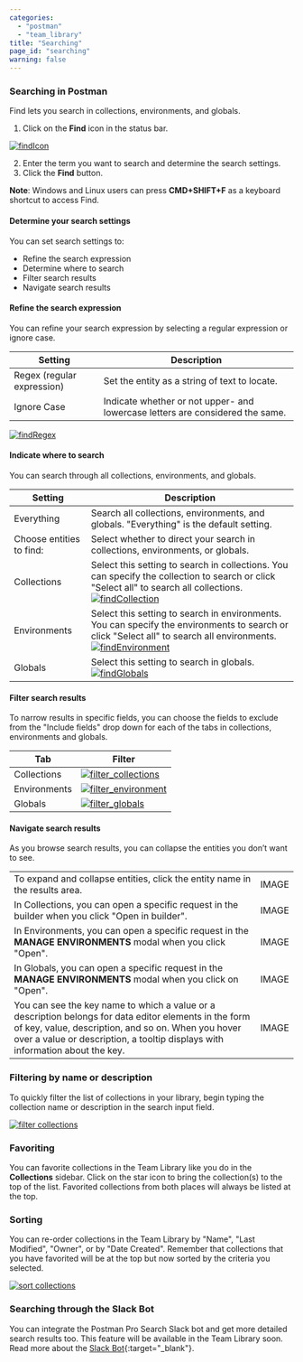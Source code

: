 ```yaml
---
categories:
  - "postman"
  - "team_library"
title: "Searching"
page_id: "searching"
warning: false
---
```


### Searching in Postman
Find lets you search in collections, environments, and globals. 

1. Click on the **Find** icon in the status bar. 

[![findIcon](https://s3.amazonaws.com/postman-static-getpostman-com/postman-docs/Find_icon2.png)](https://s3.amazonaws.com/postman-static-getpostman-com/postman-docs/Find_icon2.png)

2. Enter the term you want to search and determine the search settings.
3. Click the **Find** button.

**Note**: Windows and Linux users can press **CMD+SHIFT+F** as a keyboard shortcut to access Find.

#### Determine your search settings
You can set search settings to:
* Refine the search expression
* Determine where to search
* Filter search results
* Navigate search results

#### Refine the search expression
You can refine your search expression by selecting a regular expression or ignore case. 

| **Setting**  | **Description** |
| --- | --- |
| Regex (regular expression) | Set the entity as a string of text to locate.  |
| Ignore Case| Indicate whether or not upper- and lowercase letters are considered the same. |

[![findRegex](https://s3.amazonaws.com/postman-static-getpostman-com/postman-docs/Find_regex1.png)](https://s3.amazonaws.com/postman-static-getpostman-com/postman-docs/Find_regex1.png)

#### Indicate where to search
You can search through all collections, environments, and globals.

| **Setting**  | **Description** |
| --- | --- |
| Everything| Search all collections, environments, and globals. "Everything" is the default setting.  |
| Choose entities to find:| Select whether to direct your search in collections, environments, or globals. |
| Collections | Select this setting to search in collections. You can specify the collection to search or click "Select all" to search all collections.<br> [![findCollection](https://s3.amazonaws.com/postman-static-getpostman-com/postman-docs/Find_searchCollections.jpg)](https://s3.amazonaws.com/postman-static-getpostman-com/postman-docs/Find_searchCollections.jpg) |
| Environments| Select this setting to search in environments. You can specify the environments to search or click "Select all" to search all environments.<br>   [![findEnvironment](https://s3.amazonaws.com/postman-static-getpostman-com/postman-docs/Find_environments.jpeg)](https://s3.amazonaws.com/postman-static-getpostman-com/postman-docs/Find_environments.jpeg)|
| Globals| Select this setting to search in globals. <br> [![findGlobals](https://s3.amazonaws.com/postman-static-getpostman-com/postman-docs/Find_globals.jpeg)](https://s3.amazonaws.com/postman-static-getpostman-com/postman-docs/Find_globals.jpeg) |


#### Filter search results
To narrow results in specific fields, you can choose the fields to exclude from the "Include fields" drop down for each of the tabs in collections, environments and globals.

| **Tab**  | **Filter** |
| --- | --- |
| Collections| [![filter_collections](https://s3.amazonaws.com/postman-static-getpostman-com/postman-docs/Filter_collections.png)](https://s3.amazonaws.com/postman-static-getpostman-com/postman-docs/Filter_collections.png) |
| Environments| [![filter_environment]()]() |
| Globals |  [![filter_globals]()]()   |

#### Navigate search results
As you browse search results, you can collapse the entities you don’t want to see.

|  |  |
| --- | --- |
| To expand and collapse entities, click the entity name in the results area.| IMAGE |
| In Collections, you can open a specific request in the builder when you click "Open in builder". | IMAGE |
| In Environments, you can open a specific request in the **MANAGE ENVIRONMENTS** modal when you click "Open". |  IMAGE  |
| In Globals, you can open a specific request in the **MANAGE ENVIRONMENTS** modal when you click on "Open". |  IMAGE  |
| You can see the key name to which a value or a description belongs for data editor elements in the form of key, value, description, and so on. When you hover over a value or description, a tooltip displays with information about the key.  |  IMAGE  |

### Filtering by name or description

To quickly filter the list of collections in your library, begin typing the collection name or description in the search input field.

[![filter collections](https://s3.amazonaws.com/postman-static-getpostman-com/postman-docs/teamLibraryFilter.png)](https://s3.amazonaws.com/postman-static-getpostman-com/postman-docs/teamLibraryFilter.png)

### Favoriting

You can favorite collections in the Team Library like you do in the **Collections** sidebar. Click on the star icon to bring the collection(s) to the top of the list. Favorited collections from both places will always be listed at the top.

### Sorting

You can re-order collections in the Team Library by "Name", "Last Modified", "Owner", or by "Date Created". Remember that collections that you have favorited will be at the top but now sorted by the criteria you selected.

[![sort collections](https://s3.amazonaws.com/postman-static-getpostman-com/postman-docs/teamLibrarySort.png)](https://s3.amazonaws.com/postman-static-getpostman-com/postman-docs/teamLibrarySort.png)

### Searching through the Slack Bot

You can integrate the Postman Pro Search Slack bot and get more detailed search results too. This feature will be available in the Team Library soon. Read more about the [Slack Bot](http://blog.getpostman.com/2015/09/24/api-integrations-using-postman-building-a-slack-channel-bot/){:target="_blank"}.
